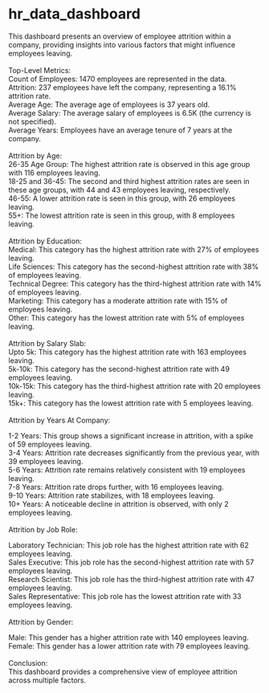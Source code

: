 # hr_data_dashboard

This dashboard presents an overview of employee attrition within a company, providing insights into various factors that might influence employees leaving.<br/>
<br/>
Top-Level Metrics:<br/>
Count of Employees: 1470 employees are represented in the data.<br/>
Attrition: 237 employees have left the company, representing a 16.1% attrition rate.<br/>
Average Age: The average age of employees is 37 years old.<br/>
Average Salary: The average salary of employees is 6.5K (the currency is not specified).<br/>
Average Years: Employees have an average tenure of 7 years at the company.<br/>
<br/>
Attrition by Age:<br/>
26-35 Age Group: The highest attrition rate is observed in this age group with 116 employees leaving.<br/>
18-25 and 36-45: The second and third highest attrition rates are seen in these age groups, with 44 and 43 employees leaving, respectively.<br/>
46-55: A lower attrition rate is seen in this group, with 26 employees leaving.<br/>
55+: The lowest attrition rate is seen in this group, with 8 employees leaving.<br/>
<br/>
Attrition by Education:<br/>
Medical: This category has the highest attrition rate with 27% of employees leaving.<br/>
Life Sciences: This category has the second-highest attrition rate with 38% of employees leaving.<br/>
Technical Degree: This category has the third-highest attrition rate with 14% of employees leaving.<br/>
Marketing: This category has a moderate attrition rate with 15% of employees leaving.<br/>
Other: This category has the lowest attrition rate with 5% of employees leaving.<br/>
<br/>
Attrition by Salary Slab:<br/>
Upto 5k: This category has the highest attrition rate with 163 employees leaving.<br/>
5k-10k: This category has the second-highest attrition rate with 49 employees leaving.<br/>
10k-15k: This category has the third-highest attrition rate with 20 employees leaving.<br/>
15k+: This category has the lowest attrition rate with 5 employees leaving.<br/>
<br/>
Attrition by Years At Company:<br/>

1-2 Years: This group shows a significant increase in attrition, with a spike of 59 employees leaving.<br/>
3-4 Years: Attrition rate decreases significantly from the previous year, with 39 employees leaving.<br/>
5-6 Years: Attrition rate remains relatively consistent with 19 employees leaving.<br/>
7-8 Years: Attrition rate drops further, with 16 employees leaving.<br/>
9-10 Years: Attrition rate stabilizes, with 18 employees leaving.<br/>
10+ Years: A noticeable decline in attrition is observed, with only 2 employees leaving.<br/>
<br/>
Attrition by Job Role:<br/>

Laboratory Technician: This job role has the highest attrition rate with 62 employees leaving.<br/>
Sales Executive: This job role has the second-highest attrition rate with 57 employees leaving.<br/>
Research Scientist: This job role has the third-highest attrition rate with 47 employees leaving.<br/>
Sales Representative: This job role has the lowest attrition rate with 33 employees leaving.<br/>
<br/>
Attrition by Gender:<br/>

Male: This gender has a higher attrition rate with 140 employees leaving.<br/>
Female: This gender has a lower attrition rate with 79 employees leaving.<br/>
<br/>
Conclusion:<br/>
This dashboard provides a comprehensive view of employee attrition across multiple factors.
